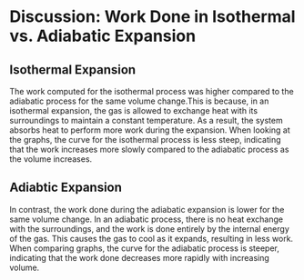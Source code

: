 # Discussion: Work Done in Isothermal vs. Adiabatic Expansion

## Isothermal Expansion
The work computed for the isothermal process was higher compared to the adiabatic process for the same volume change.This is because, in an isothermal expansion, the gas is allowed to exchange heat with its surroundings to maintain a constant temperature. As a result, the system absorbs heat to perform more work during the expansion.
When looking at the graphs, the curve for the isothermal process is less steep, indicating that the work increases more slowly compared to the adiabatic process as the volume increases.

## Adiabtic Expansion 
In contrast, the work done during the adiabatic expansion is lower for the same volume change. In an adiabatic process, there is no heat exchange with the surroundings, and the work is done entirely by the internal energy of the gas. This causes the gas to cool as it expands, resulting in less work.
When comparing graphs, the curve for the adiabatic process is steeper, indicating that the work done decreases more rapidly with increasing volume.

